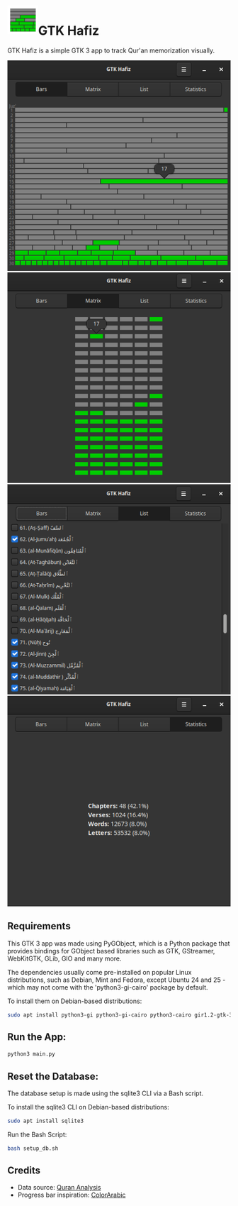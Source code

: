 <img height="64" src="imgs/icon.png" align="left"/>

# GTK Hafiz

GTK Hafiz is a simple GTK 3 app to track Qur'an memorization visually.

<p align="center" width="100%">
<img src="imgs/bars.png">
<img src="imgs/matrix.png">
<img src="imgs/list.png">
<img src="imgs/stats.png">
</p>

## Requirements
This GTK 3 app was made using PyGObject, which is a Python package that provides bindings for GObject based libraries such as GTK, GStreamer, WebKitGTK, GLib, GIO and many more.

The dependencies usually come pre-installed on popular Linux distributions, such as Debian, Mint and Fedora, except Ubuntu 24 and 25 - which may not come with the 'python3-gi-cairo' package by default.

To install them on Debian-based distributions:
```bash
sudo apt install python3-gi python3-gi-cairo python3-cairo gir1.2-gtk-3.0
```

## Run the App:
```bash
python3 main.py
```

## Reset the Database:
The database setup is made using the sqlite3 CLI via a Bash script.

To install the sqlite3 CLI on Debian-based distributions:
```bash
sudo apt install sqlite3
```
Run the Bash Script:
```bash
bash setup_db.sh
```

## Credits
- Data source: [Quran Analysis](https://qurananalysis.com/analysis/basic-statistics.php?lang=EN)
- Progress bar inspiration: [ColorArabic](https://commons.wikimedia.org/wiki/File:ColorArabic.png)

